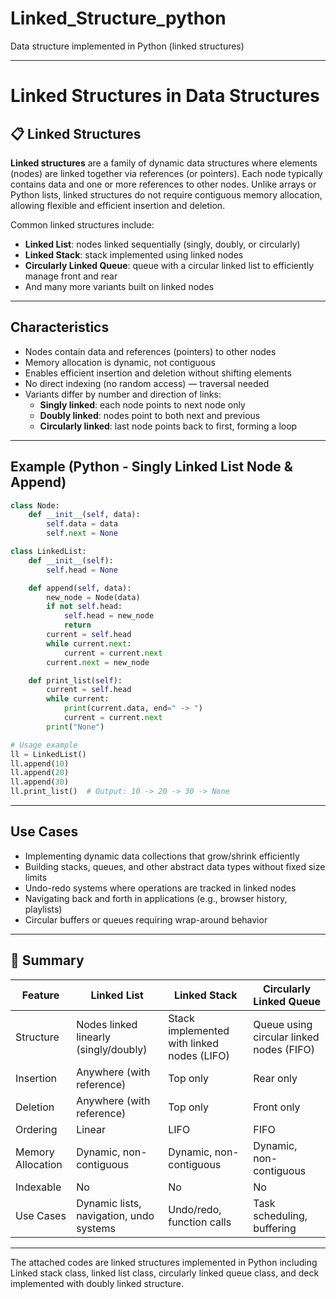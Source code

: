 # Linked_Structure_python

Data structure implemented in Python (linked structures)

---

# Linked Structures in Data Structures

## 📋 Linked Structures

**Linked structures** are a family of dynamic data structures where elements (nodes) are linked together via references (or pointers). Each node typically contains data and one or more references to other nodes. Unlike arrays or Python lists, linked structures do not require contiguous memory allocation, allowing flexible and efficient insertion and deletion.

Common linked structures include:
- **Linked List**: nodes linked sequentially (singly, doubly, or circularly)  
- **Linked Stack**: stack implemented using linked nodes  
- **Circularly Linked Queue**: queue with a circular linked list to efficiently manage front and rear  
- And many more variants built on linked nodes  

---

## Characteristics
- Nodes contain data and references (pointers) to other nodes  
- Memory allocation is dynamic, not contiguous  
- Enables efficient insertion and deletion without shifting elements  
- No direct indexing (no random access) — traversal needed  
- Variants differ by number and direction of links:
  - **Singly linked**: each node points to next node only  
  - **Doubly linked**: nodes point to both next and previous  
  - **Circularly linked**: last node points back to first, forming a loop  

---

## Example (Python - Singly Linked List Node & Append)

```python
class Node:
    def __init__(self, data):
        self.data = data
        self.next = None

class LinkedList:
    def __init__(self):
        self.head = None

    def append(self, data):
        new_node = Node(data)
        if not self.head:
            self.head = new_node
            return
        current = self.head
        while current.next:
            current = current.next
        current.next = new_node

    def print_list(self):
        current = self.head
        while current:
            print(current.data, end=" -> ")
            current = current.next
        print("None")

# Usage example
ll = LinkedList()
ll.append(10)
ll.append(20)
ll.append(30)
ll.print_list()  # Output: 10 -> 20 -> 30 -> None
```

---

## Use Cases

- Implementing dynamic data collections that grow/shrink efficiently
- Building stacks, queues, and other abstract data types without fixed size limits
- Undo-redo systems where operations are tracked in linked nodes
- Navigating back and forth in applications (e.g., browser history, playlists)
- Circular buffers or queues requiring wrap-around behavior

___

## 🚀 Summary

| Feature              | Linked List         | Linked Stack        | Circularly Linked Queue |
|----------------------|---------------------|---------------------|------------------------|
| Structure            | Nodes linked linearly (singly/doubly) | Stack implemented with linked nodes (LIFO) | Queue using circular linked nodes (FIFO) |
| Insertion            | Anywhere (with reference) | Top only            | Rear only              |
| Deletion             | Anywhere (with reference) | Top only            | Front only             |
| Ordering             | Linear              | LIFO                | FIFO                   |
| Memory Allocation    | Dynamic, non-contiguous | Dynamic, non-contiguous | Dynamic, non-contiguous  |
| Indexable            | No                  | No                  | No                     |
| Use Cases            | Dynamic lists, navigation, undo systems | Undo/redo, function calls | Task scheduling, buffering |

___
The attached codes are linked structures implemented in Python including Linked stack class, linked list class, circularly linked queue class, and deck implemented with doubly linked structure.
